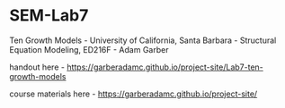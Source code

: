 # SEM-Lab7

Ten Growth Models - University of California, Santa Barbara - Structural Equation Modeling, ED216F - Adam Garber

handout here - https://garberadamc.github.io/project-site/Lab7-ten-growth-models

course materials here - https://garberadamc.github.io/project-site/
